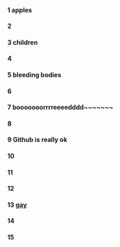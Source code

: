 #### 1 apples
#### 2
#### 3 children
#### 4
#### 5 bleeding bodies
#### 6
#### 7 booooooorrrreeeedddd~~~~~~~
#### 8
#### 9 Github is really ok
#### 10
#### 11
#### 12
#### 13 [gay](https://i.imgur.com/1jjULy1.gif)
#### 14
#### 15